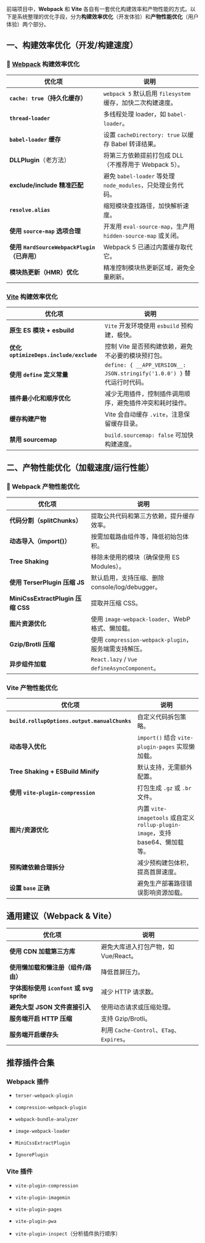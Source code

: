前端项目中，**Webpack** 和 **Vite** 各自有一套优化构建效率和产物性能的方式。以下是系统整理的优化手段，分为**构建效率优化**（开发体验）和**产物性能优化**（用户体验）两个部分。

## 一、构建效率优化（开发/构建速度）

### 🌟 [Webpack](webpack/基本功能) 构建效率优化

| 优化项                                   | 说明                                                 |
| ------------------------------------- | -------------------------------------------------- |
| **`cache: true`（持久化缓存）**              | `webpack 5` 默认启用 `filesystem` 缓存，加快二次构建速度。         |
| **`thread-loader`**                   | 多线程处理 loader，如 `babel-loader`。                     |
| **`babel-loader` 缓存**                 | 设置 `cacheDirectory: true` 以缓存 Babel 转译结果。          |
| **DLLPlugin**（老方法）                    | 将第三方依赖提前打包成 DLL（不推荐用于 Webpack 5）。                  |
| **exclude/include 精准匹配**              | 避免 `babel-loader` 等处理 `node_modules`，只处理业务代码。      |
| **`resolve.alias`**                   | 缩短模块查找路径，加快解析速度。                                   |
| **使用 `source-map` 选项合理**              | 开发用 `eval-source-map`，生产用 `hidden-source-map` 或关闭。 |
| **使用 `HardSourceWebpackPlugin`（已弃用）** | Webpack 5 已通过内置缓存取代它。                              |
| **模块热更新（HMR）优化**                      | 精准控制模块热更新区域，避免全量刷新。                                |


### [Vite](vite/vite大纲) 构建效率优化

| 优化项                                   | 说明                                                              |
| ------------------------------------- | --------------------------------------------------------------- |
| **原生 ES 模块 + esbuild**                | `Vite` 开发环境使用 `esbuild` 预构建，极快。                                 |
| **优化 `optimizeDeps.include/exclude`** | 控制 Vite 是否预构建依赖，避免不必要的模块预打包。                                    |
| **使用 `define` 定义常量**                  | `define: { __APP_VERSION__: JSON.stringify('1.0.0') }` 替代运行时代码。 |
| **插件最小化和顺序优化**                        | 减少无用插件，控制插件调用顺序，避免插件冲突和耗时操作。                                    |
| **缓存构建产物**                            | Vite 会自动缓存 `.vite`，注意保留缓存目录。                                    |
| **禁用 sourcemap**                      | `build.sourcemap: false` 可加快构建速度。                               |


## 二、产物性能优化（加载速度/运行性能）

### 🌟 Webpack 产物性能优化

| 优化项                             | 说明                                         |
| ------------------------------- | ------------------------------------------ |
| **代码分割（splitChunks）**           | 提取公共代码和第三方依赖，提升缓存效率。                       |
| **动态导入（import()）**              | 按需加载路由组件等，降低初始包体积。                         |
| **Tree Shaking**                | 移除未使用的模块（确保使用 ES Modules）。                 |
| **使用 TerserPlugin 压缩 JS**       | 默认启用，支持压缩、删除 console/log/debugger。         |
| **MiniCssExtractPlugin 压缩 CSS** | 提取并压缩 CSS。                                 |
| **图片资源优化**                      | 使用 `image-webpack-loader`、WebP 格式、懒加载。     |
| **Gzip/Brotli 压缩**              | 使用 `compression-webpack-plugin`，服务端需支持解压。  |
| **异步组件加载**                      | `React.lazy` / `Vue defineAsyncComponent`。 |


### Vite 产物性能优化

| 优化项                                           | 说明                                                              |
| --------------------------------------------- | --------------------------------------------------------------- |
| **`build.rollupOptions.output.manualChunks`** | 自定义代码拆包策略。                                                      |
| **动态导入优化**                                    | `import()` 结合 `vite-plugin-pages` 实现懒加载。                        |
| **Tree Shaking + ESBuild Minify**             | 默认支持，无需额外配置。                                                    |
| **使用 `vite-plugin-compression`**              | 打包生成 `.gz` 或 `.br` 文件。                                          |
| **图片/资源优化**                                   | 内置 `vite-imagetools` 或自定义 `rollup-plugin-image`，支持 base64、懒加载等。 |
| **预构建依赖合理拆分**                                 | 减少预构建包体积，提高首屏速度。                                                |
| **设置 `base` 正确**                              | 避免生产部署路径错误影响资源加载。                                               |


## 通用建议（Webpack & Vite）

| 优化项                                | 说明                                   |
| ---------------------------------- | ------------------------------------ |
| **使用 CDN 加载第三方库**                  | 避免大库进入打包产物，如 Vue/React。              |
| **使用懒加载和懒注册（组件/路由）**               | 降低首屏压力。                              |
| **字体图标使用 `iconfont` 或 svg sprite** | 减少 HTTP 请求数。                         |
| **避免大型 JSON 文件直接引入**               | 使用动态请求或压缩处理。                         |
| **服务端开启 HTTP 压缩**                  | 支持 Gzip/Brotli。                      |
| **服务端开启缓存头**                       | 利用 `Cache-Control`、`ETag`、`Expires`。 |


## 推荐插件合集

### Webpack 插件

- `terser-webpack-plugin`
    
- `compression-webpack-plugin`
    
- `webpack-bundle-analyzer`
    
- `image-webpack-loader`
    
- `MiniCssExtractPlugin`
    
- `IgnorePlugin`
    

### Vite 插件

- `vite-plugin-compression`
    
- `vite-plugin-imagemin`
    
- `vite-plugin-pages`
    
- `vite-plugin-pwa`
    
- `vite-plugin-inspect`（分析插件执行顺序）